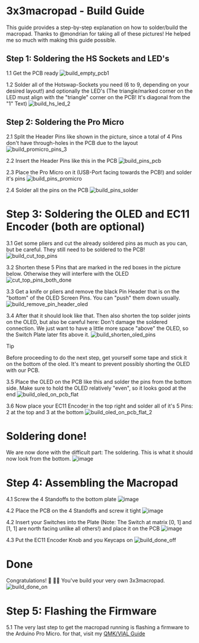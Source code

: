 # 3x3macropad - Build Guide


This guide provides a step-by-step explanation on how to solder/build the macropad.
Thanks to @mondrian for taking all of these pictures! He helped me so much with making this guide possible.

## Step 1: Soldering the HS Sockets and LED's
1.1 Get the PCB ready
![build_empty_pcb1](https://github.com/rarepotato8de/3x3macropad/assets/68034180/312e6a1e-a187-48a5-86ec-ed41a7ac7318)

1.2 Solder all of the Hotswap-Sockets you need (6 to 9, depending on your desired layout!) and optionally the LED's (The triangle/marked corner on the LED must align with the "triangle" corner on the PCB! It's diagonal from the "1" Text)
![build_hs_led_2](https://github.com/rarepotato8de/3x3macropad/assets/68034180/4593bf83-6fb2-4fca-b9a3-4ba3f969654c)


## Step 2: Soldering the Pro Micro
2.1 Split the Header Pins like shown in the picture, since a total of 4 Pins don't have through-holes in the PCB due to the layout
![build_promicro_pins_3](https://github.com/rarepotato8de/3x3macropad/assets/68034180/b22e9346-6962-411d-81f1-9f13c02ee0e7)

2.2 Insert the Header Pins like this in the PCB
![build_pins_pcb](https://github.com/rarepotato8de/3x3macropad/assets/68034180/8995bc9a-a2fb-4af4-ace2-50da6c54951c)

2.3 Place the Pro Micro on it (USB-Port facing towards the PCB!) and solder it's pins
![build_pins_promicro](https://github.com/rarepotato8de/3x3macropad/assets/68034180/9681533d-3b30-45ac-8efd-087e43d3854e)

2.4 Solder all the pins on the PCB
![build_pins_solder](https://github.com/rarepotato8de/3x3macropad/assets/68034180/9209efb0-76ee-4653-940c-fddef9097a3c)


# Step 3: Soldering the OLED and EC11 Encoder (both are optional)

3.1 Get some pliers and cut the already soldered pins as much as you can, but be careful. They still need to be soldered to the PCB!
![build_cut_top_pins](https://github.com/rarepotato8de/3x3macropad/assets/68034180/c300df85-f8ff-4f9d-8205-0795824eccf3)

3.2 Shorten these 5 Pins that are marked in the red boxes in the picture below. Otherwise they will interfere with the OLED
![cut_top_pins_both_done](https://github.com/rarepotato8de/3x3macropad/assets/68034180/df6113e0-6560-4097-8be2-02e9e7d4c7d0)

3.3 Get a knife or pliers and remove the black Pin Header that is on the "bottom" of the OLED Screen Pins. You can "push" them down usually.
![build_remove_pin_header_oled](https://github.com/rarepotato8de/3x3macropad/assets/68034180/6d4036c6-23f3-4bf3-b75d-26b284a1399a)

3.4 After that it should look like that. Then also shorten the top solder joints on the OLED, but also be careful here: Don't damage the soldered connection. 
We just want to have a little more space "above" the OLED, so the Switch Plate later fits above it.
![build_shorten_oled_pins](https://github.com/rarepotato8de/3x3macropad/assets/68034180/22193c83-13b0-4722-a089-bc4f82d213cb)

> [!TIP]
> Before proceeding to do the next step, get yourself some tape and stick it on the bottom of the oled. It's meant to prevent possibly shorting the OLED with our PCB.

3.5 Place the OLED on the PCB like this and solder the pins from the bottom side. Make sure to hold the OLED relatively "even", so it looks good at the end
![build_oled_on_pcb_flat](https://github.com/rarepotato8de/3x3macropad/assets/68034180/15ed7c01-acca-4b96-81e1-4af837b67f31)

3.6 Now place your EC11 Encoder in the top right and solder all of it's 5 Pins: 2 at the top and 3 at the bottom
![build_oled_on_pcb_flat_2](https://github.com/rarepotato8de/3x3macropad/assets/68034180/b49cd2f3-e031-4e88-9757-21124af0f934)


# Soldering done!

We are now done with the difficult part: The soldering. This is what it should now look from the bottom.
![image](https://github.com/rarepotato8de/3x3macropad/assets/68034180/7785b3c5-3549-4f51-a5e7-a5cad97743db)

# Step 4: Assembling the Macropad

4.1 Screw the 4 Standoffs to the bottom plate
![image](https://github.com/rarepotato8de/3x3macropad/assets/68034180/5bd23acb-6c5d-4e92-91d0-183371803163)

4.2 Place the PCB on the 4 Standoffs and screw it tight
![image](https://github.com/rarepotato8de/3x3macropad/assets/68034180/3b092929-6f55-47d9-80f8-033a6042d723)

4.2 Insert your Switches into the Plate (Note: The Switch at matrix [0, 1] and [1, 1] are north facing unlike all others!) and place it on the PCB
![image](https://github.com/rarepotato8de/3x3macropad/assets/68034180/67cc89c9-a956-4626-81f3-7341d1986a82)

4.3 Put the EC11 Encoder Knob and you Keycaps on
![build_done_off](https://github.com/rarepotato8de/3x3macropad/assets/68034180/bc069448-4a5c-4f62-824b-d274b31f6283)


# Done
Congratulations! 🎉 👏🏻 
You've build your very own 3x3macropad.
![build_done_on](https://github.com/rarepotato8de/3x3macropad/assets/68034180/3c4cf7c0-0c84-4d35-8628-012759ef27a1)


# Step 5: Flashing the Firmware 
5.1 The very last step to get the macropad running is flashing a firmware to the Arduino Pro Micro. for that, visit my [QMK/VIAL Guide](QMK_GUIDE.md)
